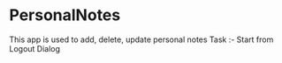 # PersonalNotes
This app is used to add, delete, update personal notes
Task :- Start from Logout Dialog
